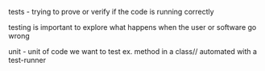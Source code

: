 tests - trying to prove or verify if the code is running correctly

testing is important to explore what happens when the user or software go wrong

unit - unit of code we want to test ex. method in a class// automated with a test-runner

